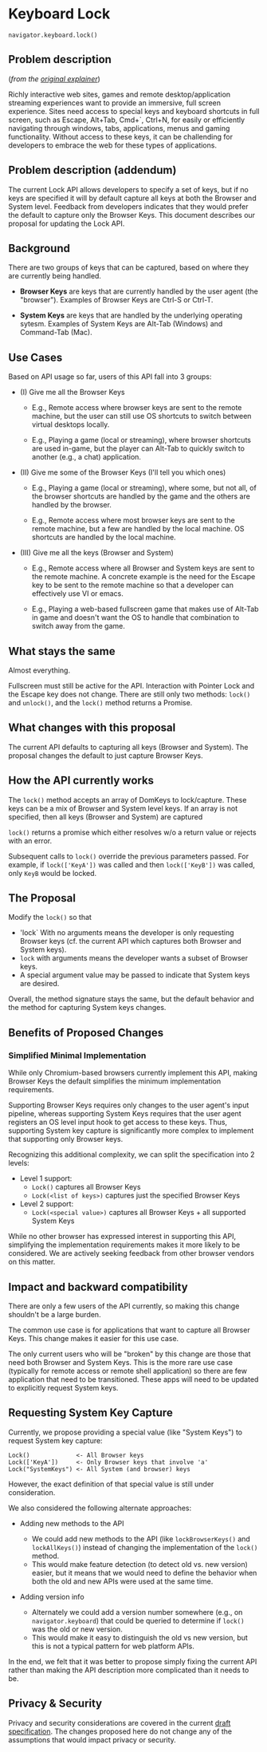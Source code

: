 # Keyboard Lock

`navigator.keyboard.lock()`

## Problem description

(_from the [original explainer](https://github.com/WICG/keyboard-lock/blob/gh-pages/explainer.md)_)

Richly interactive web sites, games and remote desktop/application streaming experiences want to provide
an immersive, full screen experience.
Sites need access to special keys and keyboard shortcuts in full
screen, such as Escape, Alt+Tab, Cmd+`, Ctrl+N, for easily or efficiently navigating through windows,
tabs, applications, menus and gaming functionality.
Without access to these keys, it can be challending for developers to embrace the web for these types of applications.

## Problem description (addendum)

The current Lock API allows developers to specify a set of keys, but if no keys are specified it will by default
capture all keys at both the Browser and System level.
Feedback from developers indicates that they would prefer the default to capture only the Browser Keys.
This document describes our proposal for updating the Lock API.

## Background

There are two groups of keys that can be captured, based on where they are currently being handled.

* **Browser Keys** are keys that are currently handled by the user agent (the "browser").
Examples of Browser Keys are Ctrl-S or Ctrl-T.

* **System Keys** are keys that are handled by the underlying operating sytesm.
Examples of System Keys are Alt-Tab (Windows) and Command-Tab (Mac).

## Use Cases

Based on API usage so far, users of this API fall into 3 groups:

* (I) Give me all the Browser Keys

	* E.g., Remote access where browser keys are sent to the remote machine, but the user
	can still use OS shortcuts to switch between virtual desktops locally.

	* E.g., Playing a game (local or streaming), where browser shortcuts are used in-game,
	but the player can Alt-Tab to quickly switch to another (e.g., a chat) application.

* (II) Give me some of the Browser Keys (I'll tell you which ones)

	* E.g., Playing a game (local or streaming), where some, but not all, of the browser
	shortcuts are handled by the game and the others are handled by the browser.

	* E.g., Remote access where most browser keys are sent to the remote machine, but a few
	are handled by the local machine. OS shortcuts are handled by the local machine.

* (III) Give me all the keys (Browser and System)

	* E.g., Remote access where all Browser and System keys are sent to the remote machine.
	A concrete example is the need for the Escape key to be sent to the remote machine so that a developer can effectively use VI or emacs.

	* E.g., Playing a web-based fullscreen game that makes use of Alt-Tab in game and doesn't want the OS to handle that combination to switch away from the game.

## What stays the same

Almost everything.

Fullscreen must still be active for the API. Interaction with Pointer Lock and the Escape key does not change.
There are still only two methods: `lock()` and `unlock()`, and the `lock()` method returns a Promise.

## What changes with this proposal

The current API defaults to capturing all keys (Browser and System). The proposal
changes the default to just capture Browser Keys.

## How the API currently works

The `lock()` method accepts an array of DomKeys to lock/capture. These keys can be a mix of Browser and
System level keys. If an array is not specified, then all keys (Browser and System) are captured

`lock()` returns a promise which either resolves w/o a return value or rejects with an error.

Subsequent calls to `lock()` override the previous parameters passed.
For example, if `lock(['KeyA'])` was called and then `lock(['KeyB'])` was called, only `KeyB` would be locked.

## The Proposal

Modify the `lock()` so that

* 'lock` With no arguments means the developer is only requesting Browser keys
(cf. the current API which captures both Browser and System keys).
* `lock` with arguments means the developer wants a subset of Browser keys.
* A special argument value may be passed to indicate that System keys are desired.

Overall, the method signature stays the same, but the default behavior and the method
for capturing System keys changes.

## Benefits of Proposed Changes

### Simplified Minimal Implementation

While only Chromium-based browsers currently implement this API, making Browser
Keys the default simplifies the minimum implementation requirements.

Supporting Browser Keys requires only changes to the user agent's input pipeline,
whereas supporting System Keys requires that the user agent registers an OS level
input hook to get access to these keys. Thus, supporting System key capture is significantly more complex to implement that supporting only Browser keys.

Recognizing this additional complexity, we can split the specification into 2 levels:

* Level 1 support:
	* `Lock()` captures all Browser Keys
	* `Lock(<list of keys>)` captures just the specified Browser Keys
* Level 2 support:
	* `Lock(<special value>)` captures all Browser Keys + all supported System Keys

While no other browser has expressed interest in supporting this API,
simplifying the implementation requirements makes it more likely to be considered.
We are actively seeking feedback from other browser vendors on this matter.

## Impact and backward compatibility

There are only a few users of the API currently, so making this change shouldn't be a
large burden.

The common use case is for applications that want to capture all Browser Keys. This
change makes it easier for this use case.

The only current users who will be "broken" by this change are those that need both
Browser and System Keys. This is the more rare use case (typically for remote access or
remote shell application) so there are few application that need to be transitioned.
These apps will need to be updated to explicitly request System keys.

## Requesting System Key Capture

Currently, we propose providing a special value (like "System Keys") to request System key capture:

```
Lock()             <- All Browser keys
Lock(['KeyA'])     <- Only Browser keys that involve 'a'
Lock("SystemKeys") <- All System (and browser) keys
```

However, the exact definition of that special value is still under consideration.

We also considered the following alternate approaches:

* Adding new methods to the API
	* We could add new methods to the API (like `lockBrowserKeys()` and `lockAllKeys()`) instead of changing the implementation
of the `lock()` method.
	* This would make feature detection (to detect old vs. new version) easier, but it means that we would need to define the behavior when both the old and new APIs were used at the same time.

* Adding version info
	* Alternately we could add a version number somewhere (e.g., on `navigator.keyboard`) that could be queried to
determine if `lock()` was the old or new version.
	* This would make it easy to distinguish the old vs new
version, but this is not a typical pattern for web platform APIs.

In the end, we felt that it was better to propose simply fixing the current API rather than making the API
description more complicated than it needs to be.

## Privacy & Security

Privacy and security considerations are covered in the current [draft specification](https://wicg.github.io/keyboard-lock/).
The changes proposed here do not change any of the assumptions that would impact privacy or security.
